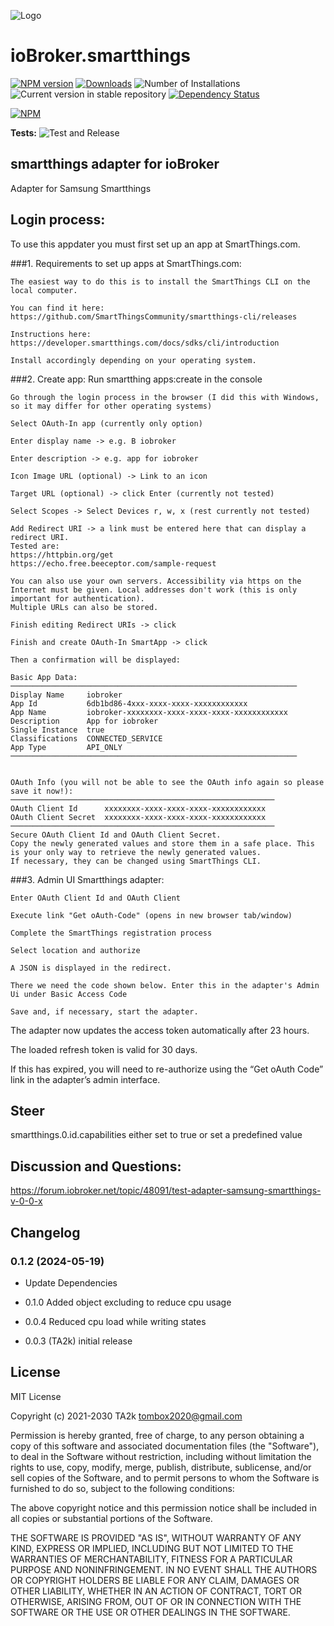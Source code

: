![Logo](admin/smartthings.png)

# ioBroker.smartthings

[![NPM version](https://img.shields.io/npm/v/iobroker.smartthings.svg)](https://www.npmjs.com/package/iobroker.smartthings)
[![Downloads](https://img.shields.io/npm/dm/iobroker.smartthings.svg)](https://www.npmjs.com/package/iobroker.smartthings)
![Number of Installations](https://iobroker.live/badges/smartthings-installed.svg)
![Current version in stable repository](https://iobroker.live/badges/smartthings-stable.svg)
[![Dependency Status](https://img.shields.io/david/TA2k/iobroker.smartthings.svg)](https://david-dm.org/TA2k/iobroker.smartthings)

[![NPM](https://nodei.co/npm/iobroker.smartthings.png?downloads=true)](https://nodei.co/npm/iobroker.smartthings/)

**Tests:** ![Test and Release](https://github.com/TA2k/ioBroker.smartthings/workflows/Test%20and%20Release/badge.svg)

## smartthings adapter for ioBroker

Adapter for Samsung Smartthings

## Login process:

To use this appdater you must first set up an app at SmartThings.com.

###1. Requirements to set up apps at SmartThings.com:

	The easiest way to do this is to install the SmartThings CLI on the local computer.
	
	You can find it here: https://github.com/SmartThingsCommunity/smartthings-cli/releases
	
	Instructions here: https://developer.smartthings.com/docs/sdks/cli/introduction
	
	Install accordingly depending on your operating system.
	
###2. Create app:
	Run smartthing apps:create in the console
	
	Go through the login process in the browser (I did this with Windows, so it may differ for other operating systems)
	
	Select OAuth-In app (currently only option)
	
	Enter display name -> e.g. B iobroker
	
	Enter description -> e.g. app for iobroker
	
	Icon Image URL (optional) -> Link to an icon
	
	Target URL (optional) -> click Enter (currently not tested)
	
	Select Scopes -> Select Devices r, w, x (rest currently not tested)
	
	Add Redirect URI -> a link must be entered here that can display a redirect URI.
	Tested are: 
    https://httpbin.org/get
	https://echo.free.beeceptor.com/sample-request
					
	You can also use your own servers. Accessibility via https on the Internet must be given. Local addresses don't work (this is only important for authentication).
	Multiple URLs can also be stored.
		
	Finish editing Redirect URIs -> click
	
	Finish and create OAuth-In SmartApp -> click
	
	Then a confirmation will be displayed:
	
	Basic App Data:
	────────────────────────────────────────────────────────────────
	Display Name     iobroker
	App Id           6db1bd86-4xxx-xxxx-xxxx-xxxxxxxxxxxx
	App Name         iobroker-xxxxxxxx-xxxx-xxxx-xxxx-xxxxxxxxxxxx
	Description      App for iobroker
	Single Instance  true
	Classifications  CONNECTED_SERVICE
	App Type         API_ONLY
	────────────────────────────────────────────────────────────────


	OAuth Info (you will not be able to see the OAuth info again so please save it now!):
	───────────────────────────────────────────────────────────
	OAuth Client Id      xxxxxxxx-xxxx-xxxx-xxxx-xxxxxxxxxxxx
	OAuth Client Secret  xxxxxxxx-xxxx-xxxx-xxxx-xxxxxxxxxxxx
	───────────────────────────────────────────────────────────
	Secure OAuth Client Id and OAuth Client Secret. 
	Copy the newly generated values and store them in a safe place. This is your only way to retrieve the newly generated values.
	If necessary, they can be changed using SmartThings CLI.
	
###3. Admin UI Smartthings adapter:
	
	Enter OAuth Client Id and OAuth Client
	
	Execute link "Get oAuth-Code" (opens in new browser tab/window)
	
	Complete the SmartThings registration process
	
	Select location and authorize
	
	A JSON is displayed in the redirect.
	
	There we need the code shown below. Enter this in the adapter's Admin Ui under Basic Access Code
	
	Save and, if necessary, start the adapter.
	
	
The adapter now updates the access token automatically after 23 hours.

The loaded refresh token is valid for 30 days.

If this has expired, you will need to re-authorize using the “Get oAuth Code” link in the adapter’s admin interface.

## Steer

smartthings.0.id.capabilities either set to true or set a predefined value

## Discussion and Questions:

https://forum.iobroker.net/topic/48091/test-adapter-samsung-smartthings-v-0-0-x

## Changelog
### 0.1.2 (2024-05-19)

- Update Dependencies

- 0.1.0 Added object excluding to reduce cpu usage

- 0.0.4 Reduced cpu load while writing states

- 0.0.3 (TA2k) initial release

## License

MIT License

Copyright (c) 2021-2030 TA2k <tombox2020@gmail.com>

Permission is hereby granted, free of charge, to any person obtaining a copy
of this software and associated documentation files (the "Software"), to deal
in the Software without restriction, including without limitation the rights
to use, copy, modify, merge, publish, distribute, sublicense, and/or sell
copies of the Software, and to permit persons to whom the Software is
furnished to do so, subject to the following conditions:

The above copyright notice and this permission notice shall be included in all
copies or substantial portions of the Software.

THE SOFTWARE IS PROVIDED "AS IS", WITHOUT WARRANTY OF ANY KIND, EXPRESS OR
IMPLIED, INCLUDING BUT NOT LIMITED TO THE WARRANTIES OF MERCHANTABILITY,
FITNESS FOR A PARTICULAR PURPOSE AND NONINFRINGEMENT. IN NO EVENT SHALL THE
AUTHORS OR COPYRIGHT HOLDERS BE LIABLE FOR ANY CLAIM, DAMAGES OR OTHER
LIABILITY, WHETHER IN AN ACTION OF CONTRACT, TORT OR OTHERWISE, ARISING FROM,
OUT OF OR IN CONNECTION WITH THE SOFTWARE OR THE USE OR OTHER DEALINGS IN THE
SOFTWARE.
